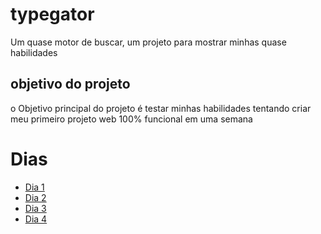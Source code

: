 # typegator
Um quase motor de buscar, um projeto para mostrar minhas quase habilidades

## objetivo do projeto
o Objetivo principal do projeto é testar minhas habilidades tentando criar meu primeiro projeto web 100% funcional em uma semana

# Dias 

- [Dia 1](/docs/dia1.md)
- [Dia 2](/docs/dia2.md)
- [Dia 3](/docs/dia3.md)
- [Dia 4](/docs/dia4.md)